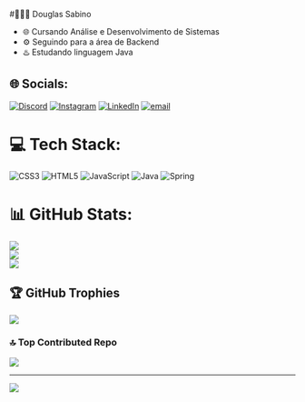 #👨🏽‍💻 Douglas Sabino
- 🌐 Cursando Análise e Desenvolvimento de Sistemas
- ⚙️ Seguindo para a área de Backend
- ♨️ Estudando linguagem Java


## 🌐 Socials:
[![Discord](https://img.shields.io/badge/Discord-%237289DA.svg?logo=discord&logoColor=white)](https://discord.gg/https://canary.discord.com/channels/@me) [![Instagram](https://img.shields.io/badge/Instagram-%23E4405F.svg?logo=Instagram&logoColor=white)](https://instagram.com/https://www.instagram.com/dg_sabino00/) [![LinkedIn](https://img.shields.io/badge/LinkedIn-%230077B5.svg?logo=linkedin&logoColor=white)](https://linkedin.com/in/https://www.linkedin.com/in/sabinodouglas/) [![email](https://img.shields.io/badge/Email-D14836?logo=gmail&logoColor=white)](mailto:douglas2222sabino@gmail.com) 

# 💻 Tech Stack:
![CSS3](https://img.shields.io/badge/css3-%231572B6.svg?style=for-the-badge&logo=css3&logoColor=white) ![HTML5](https://img.shields.io/badge/html5-%23E34F26.svg?style=for-the-badge&logo=html5&logoColor=white) ![JavaScript](https://img.shields.io/badge/javascript-%23323330.svg?style=for-the-badge&logo=javascript&logoColor=%23F7DF1E) ![Java](https://img.shields.io/badge/java-%23ED8B00.svg?style=for-the-badge&logo=openjdk&logoColor=white) ![Spring](https://img.shields.io/badge/spring-%236DB33F.svg?style=for-the-badge&logo=spring&logoColor=white)
# 📊 GitHub Stats:
![](https://github-readme-stats.vercel.app/api?username=DouglasS-S&theme=dark&hide_border=false&include_all_commits=false&count_private=true)<br/>
![](https://nirzak-streak-stats.vercel.app/?user=DouglasS-S&theme=dark&hide_border=false)<br/>
![](https://github-readme-stats.vercel.app/api/top-langs/?username=DouglasS-S&theme=dark&hide_border=false&include_all_commits=false&count_private=true&layout=compact)

## 🏆 GitHub Trophies
![](https://github-profile-trophy.vercel.app/?username=DouglasS-S&theme=radical&no-frame=false&no-bg=true&margin-w=4)

### 🔝 Top Contributed Repo
![](https://github-contributor-stats.vercel.app/api?username=DouglasS-S&limit=5&theme=dark&combine_all_yearly_contributions=true)

---
[![](https://visitcount.itsvg.in/api?id=DouglasS-S&icon=0&color=0)](https://visitcount.itsvg.in)

<!-- Proudly created with GPRM ( https://gprm.itsvg.in ) -->
